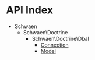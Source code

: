 API Index
=========

* Schwaen
    * Schwaen\Doctrine
        * Schwaen\Doctrine\Dbal
            * [Connection](Schwaen-Doctrine-Dbal-Connection.md)
            * [Model](Schwaen-Doctrine-Dbal-Model.md)

